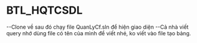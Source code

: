# BTL_HQTCSDL

--Clone về sau đó chạy file QuanLyCf.sln để hiện giao diện
--Cả nhà viết query nhớ dùng file có tên của mình để viết nhé, ko viết vào file tạo bảng.
